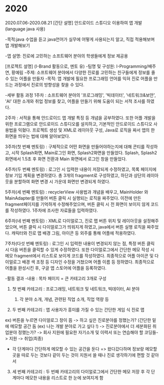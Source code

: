 # 2020
2020.07.06-2020.08.21
[간단 설명]
안드로이드 스튜디오 이용하여 앱 개발(language java 사용)

-목적:java 수업을 듣고 java언어가 실무에 어떻게 사용되는지 알고, 직접 적용해보며 앱 개발해보기

-앱 설명: 진로에 고민하는 소프트웨어 분야의 학생들에게 정보 제공용

[프로젝트 설명]
(I-Brand 활동으로, 멘토 유)
-팀명 및 구성원: I-Programming/배주연, 황예림 
-주제: 소프트웨어 분야에서 다양한 진로를 고민하는 친구들에게 정보를 줄 수 있는 어플을 만들자
-목적: 앱 개발에 필요한 프로그래밍 언어를 익혀 진로 어플을 만드는 과정에서 진로의 방향성을 찾을 수 있다.

-세부 활동 과정 
1주차 : 소프트웨어 분야의 '프로그래밍', '빅데이터', '네트워크&보안', 'AI' 대한 소개와 취업 정보를 찾고, 어플을 만들기 위해 도움이 되는 서적 조사를 하였다.

2주차 : 서적을 통해 안드로이드 앱 개발 특징 등 개념을 공부하였다. 또한 어플 개발을 위한 프로그램으로 안드로이드 스튜디오를 설치하고, 기본적인 안드로이드 스튜디오 사용법을 익혔다. 프로젝트 생성 및 XML로 레이아웃 구성, Java로 로직을 짜서 앱의 한 화면을 띄우는 법에 대해 알아보았다.

3주차(첫 번째 멘토링) : 구체적으로 어떤 화면을 만들어야하는지에 대해 콘티를 작성하고, 시작 Splash화면, Main로그인 화면, Splash2화면을 만들었다. Splash, Splash2 화면에서 1.5초 후 화면 전환과 Main 화면에서 로그인 창을 만들었다. 

4주차(두 번째 멘토링) : 로그인 시 입력한 내용이 저장되게 수정하였고, 목록 페이지에 정보 기입 계획을 변경하였다. 총 3개의 fragment로 구성하였고, 하단과 상단의 레이아웃을 분할하여 화면 변경 시 가운데 화면만 변경되게 하였다. 

5주차(세 번째 멘토링) : recyclerView 사용법과 개념을 배우고, MainHolder 와 MainAdapter를 만들어 버튼 클릭 시 실행되는 로직을 짜주었다. 이전에 만든 fragment페이지를 기억하게 수정해주었으며, 버튼 클릭 시 전 화면이 보이지 않게 코드를 작성하였다. 1주차에 조사한 자료들을 입력하였다. 

6주차(네 번째 멘토링) : XML로 다이얼로그, 진로 맵 버튼 위치 및 레이아웃을 설정해주었으며, 버튼 클릭 시 다이얼로그가 띄워지게 하였고, java에서 버튼 실행 로직을 짜주었다. 캐릭터와 진로 맵 배경 그림, 아이콘 등 외주를 통해 어플에 적용하였다.

7주차(다섯 번째 멘토링) : 로그인 시 입력한 내용이 변경되지 않는 점, 특정 버튼 클릭 시 다음 버튼을 클릭할 수 있게 수정하였다. 또한 다이얼로그에서 간단한 메모 작성 시 메모 fragment에서 리스트로 보이게 코드를 작성하였다. 최종적으로 어플 아이콘 및 다이얼로그 배경 색 조정 등 디자인 수정을 거쳤으며 어플 이름 등 정하였다. 
최종적으로 어플을 완성시킨 후, 구글 앱 스토어에 어플을 등록하였다.

-활동 결과
-내용 : 
목차 페이지 = 큰 카테고리 3개로 구성
1. 첫 번째 카테고리 : 프로그래밍, 네트워크 및 네트워크, 빅데이터, AI 분야
	1) 각 분야 소개, 개념, 관련된 직업 소개, 직업 역량 등

2. 두 번째 카테고리 : 앱 사용자가 흥미를 가질 수 있는 간단한 게임 식 진로 맵

ex) 버튼을 누르면 다이얼로그 창이 뜸 -> 하고 싶은 진로분야를 정했는가? (간단한 밑에 메모할 공간 둠 (ex) 나는 개발 분야로 가고 싶다 !) -> 진로분야에서 더 세분화된 취업분야 정했는가? -> 회사 지원에 필요한 자기소개 및 이력서 또는 연습해야 할 코딩들-> 지원 -> 취업(최종)

 * 각 단계마다 간단하게 메모할 수 있는 공간을 둔다 => 왔다갔다하며 정보랑 메모할 곳을 따로 두는 것보다 같이 두는 것이 지원서 쓸 때나 진로 생각하기에 편할 것 같아서

3. 세 번째 카테고리 : 두 번째 카테고리의 다이얼로그에서 간단한 메모 저장 후 각 단계마다 메모한 내용을 리스트로 한 눈에 보여지게 함 
